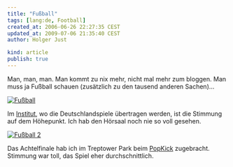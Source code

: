 ```yaml
---
title: "Fußball"
tags: [lang:de, Football]
created_at: 2006-06-26 22:27:35 CEST
updated_at: 2009-07-06 21:35:40 CEST
author: Holger Just

kind: article
publish: true
---
```


Man, man, man. Man kommt zu nix mehr, nicht mal mehr zum bloggen. Man muss ja Fußball schauen (zusätzlich zu den tausend anderen Sachen)...

<a href="http://www.flickr.com/photos/meine-erde/175692821/"><img src="http://static.flickr.com/48/175692821_8fce2a76b2.jpg" alt="Fußball" title="Deutschland - Ecuador nach dem 3:0" class="center"/></a>

Im [Institut](http://www.hpi.uni-potsdam.de/), wo die Deutschlandspiele übertragen werden, ist die Stimmung auf dem Höhepunkt. Ich hab den Hörsaal noch nie so voll gesehen.

<a href="http://www.flickr.com/photos/meine-erde/175692824/"><img src="http://static.flickr.com/78/175692824_8d7607b9bb.jpg" alt="Fußball 2" title="Achtelfinale im Treptower Park" class="center"/></a>

Das Achtelfinale hab ich im Treptower Park beim [PopKick](http://www.popkick.de/) zugebracht. Stimmung war toll, das Spiel eher durchschnittlich.
